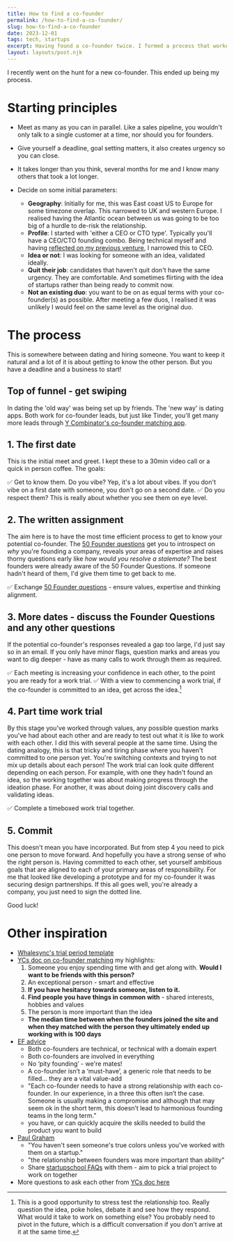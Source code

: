 ```yaml
---
title: How to find a co-founder
permalink: /how-to-find-a-co-founder/
slug: how-to-find-a-co-founder
date: 2023-12-01
tags: tech, startups
excerpt: Having found a co-founder twice. I formed a process that worked for me. Here is how I did it.
layout: layouts/post.njk
---
```


I recently went on the hunt for a new co-founder.  This ended up being my process.

# Starting principles
- Meet as many as you can in parallel. Like a sales pipeline, you wouldn't only talk to a single customer at a time, nor should you for founders.
- Give yourself a deadline, goal setting matters, it also creates urgency so you can close.
- It takes longer than you think, several months for me and I know many others that took a lot longer.
- Decide on some initial parameters:

	- **Geography**: Initially for me, this was East coast US to Europe for some timezone overlap. This narrowed to UK and western Europe. I realised having the Atlantic ocean between us was going to be too big of a hurdle to de-risk the relationship.
	- **Profile**: I started with 'either a CEO or CTO type'. Typically you'll have a CEO/CTO founding combo. Being technical myself and having [reflected on my previous venture](../startup-reflections/#self), I narrowed this to CEO.
	- **Idea or not**: I was looking for someone with an idea, validated ideally.
	- **Quit their job**: candidates that haven't quit don't have the same urgency. They are comfortable. And sometimes flirting with the idea of startups rather than being ready to commit now.
	- **Not an existing duo**: you want to be on as equal terms with your co-founder(s) as possible. After meeting a few duos, I realised it was unlikely I would feel on the same level as the original duo.

# The process
This is somewhere between dating and hiring someone. You want to keep it natural and a lot of it is about getting to know the other person. But you have a deadline and a business to start!

## Top of funnel - get swiping
In dating the 'old way' was being set up by friends. The 'new way' is dating apps. Both work for co-founder leads, but just like Tinder, you'll get many more leads through [Y Combinator's co-founder matching app](https://www.ycombinator.com/cofounder-matching/).

## 1. The first date
This is the initial meet and greet. I kept these to a 30min video call or a quick in person coffee. The goals:

✅ Get to know them. Do you vibe? Yep, it's a lot about vibes. If you don't vibe on a first date with someone, you don't go on a second date.
✅ Do you respect them? This is really about whether you see them on eye level.

## 2. The written assignment
The aim here is to have the most time efficient process to get to know your potential co-founder. The [50 Founder questions](https://proof-assets.s3.amazonaws.com/firstround/50%20Questions%20for%20Co-Founders.pdf) get you to introspect on *why* you're founding a company, reveals your areas of expertise and raises thorny questions early like *how would you resolve a stalemate?* The best founders were already aware of the 50 Founder Questions. If someone hadn't heard of them, I'd give them time to get back to me.

✅ Exchange [50 Founder questions](https://proof-assets.s3.amazonaws.com/firstround/50%20Questions%20for%20Co-Founders.pdf) - ensure values, expertise and thinking alignment.

## 3. More dates - discuss the Founder Questions and any other questions
If the potential co-founder's responses revealed a gap too large, I'd just say so in an email. If you only have minor flags, question marks and areas you want to dig deeper - have as many calls to work through them as required.

✅ Each meeting is increasing your confidence in each other, to the point you are ready for a work trial.
✅ With a view to commencing a work trial, if the co-founder is committed to an idea, get across the idea.[^1]


## 4.  Part time work trial
By this stage you've worked through values, any possible question marks you've had about each other and are ready to test out what it is like to work with each other. I did this with several people at the same time. Using the dating analogy, this is that tricky and tiring phase where you haven't committed to one person yet. You're switching contexts and trying to not mix up details about each person! The work trial can look quite different depending on each person. For example, with one they hadn't found an idea, so the working together was about making progress through the ideation phase. For another, it was about doing joint discovery calls and validating ideas.

✅ Complete a timeboxed work trial together.

## 5. Commit
This doesn't mean you have incorporated. But from step 4 you need to pick one person to move forward. And hopefully you have a strong sense of who the right person is. Having committed to each other, set yourself ambitious goals that are aligned to each of your primary areas of responsibility. For me that looked like developing a prototype and for my co-founder it was securing design partnerships. If this all goes well, you're already a company, you just need to sign the dotted line. 

Good luck!

# Other inspiration
- [Whalesync's trial period template](https://whalesync.notion.site/TEMPLATE-Cofounder-Trial-Period-cbc8b29c068c4150b9ccd71f40291f6e)
- [YCs doc on co-founder matching](https://docs.google.com/document/d/1rXUOP-FcnIE8eNTkKlELkakZ-MLaIvEyIxUlBOLNZPw/edit) my highlights:
	1. Someone you enjoy spending time with and get along with. **Would I want to be friends with this person?**
	2. An exceptional person - smart and effective
	3. **If you have hesitancy towards someone, listen to it.**
	4. **Find people you have things in common with** - shared interests, hobbies and values
	5. The person is more important than the idea
	- **The median time between when the founders joined the site and when they matched with the person they ultimately ended up working with is 100 days**
- [EF advice](https://medium.com/entrepreneur-first/the-co-founder-checklist-2f5be597e887)
	- Both co-founders are technical, or technical with a domain expert
	- Both co-founders are involved in everything
	- No ‘pity founding’ - we're mates!
	- A co-founder isn’t a ‘must-have’, a generic role that needs to be filled... they are a vital value-add
	- "Each co-founder needs to have a strong relationship with each co-founder. In our experience, in a three this often isn’t the case. Someone is usually making a compromise and although that may seem ok in the short term, this doesn’t lead to harmonious founding teams in the long term."
	- you have, or can quickly acquire the skills needed to build the product you want to build
- [Paul Graham](http://www.paulgraham.com/really.html)
	- "You haven't seen someone's true colors unless you've worked with them on a startup."
	- "the relationship between founders was more important than ability"
	- Share [startupschool FAQs](https://www.startupschool.org/faq) with them - aim to pick a trial project to work on together
- More questions to ask each other from [YCs doc here](https://docs.google.com/document/d/1L4wY9qRk75K7B5y9_unueE4Tw0YLRarA9vaCTwfwL-4/edit#heading=h.xhucswxvxook)

[^1]: This is a good opportunity to stress test the relationship too. Really question the idea, poke holes, debate it and see how they respond. What would it take to work on something else? You probably need to pivot in the future, which is a difficult conversation if you don't arrive at it at the same time.
